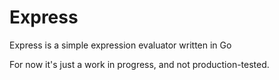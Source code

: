 Express
=======
Express is a simple expression evaluator written in Go

For now it's just a work in progress, and not production-tested.
